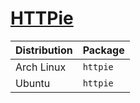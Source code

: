 # [HTTPie](https://github.com/jakubroztocil/httpie)

| Distribution | Package  |
| ------------ | -------- |
| Arch Linux   | `httpie` |
| Ubuntu       | `httpie` |
